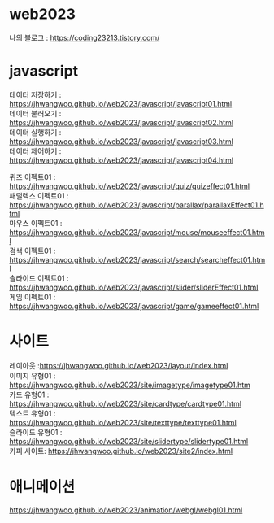# web2023

나의 블로그 : https://coding23213.tistory.com/   


# javascript
데이터 저장하기 : https://jhwangwoo.github.io/web2023/javascript/javascript01.html   
데이터 불러오기 : https://jhwangwoo.github.io/web2023/javascript/javascript02.html   
데이터 실행하기 : https://jhwangwoo.github.io/web2023/javascript/javascript03.html   
데이터 제어하기 : https://jhwangwoo.github.io/web2023/javascript/javascript04.html   

퀴즈 이펙트01 : https://jhwangwoo.github.io/web2023/javascript/quiz/quizeffect01.html   
패럴렉스 이펙트01 : https://jhwangwoo.github.io/web2023/javascript/parallax/parallaxEffect01.html<br>
마우스 이펙트01 : https://jhwangwoo.github.io/web2023/javascript/mouse/mouseeffect01.html<br>
검색 이펙트01 : https://jhwangwoo.github.io/web2023/javascript/search/searcheffect01.html<br>
슬라이드 이펙트01 : https://jhwangwoo.github.io/web2023/javascript/slider/sliderEffect01.html<br>
게임 이펙트01 : https://jhwangwoo.github.io/web2023/javascript/game/gameeffect01.html<br>
 


# 사이트
레이아웃 :https://jhwangwoo.github.io/web2023/layout/index.html<br>
이미지 유형01 : https://jhwangwoo.github.io/web2023/site/imagetype/imagetype01.htm   
카드 유형01 : https://jhwangwoo.github.io/web2023/site/cardtype/cardtype01.html   
텍스트 유형01 : https://jhwangwoo.github.io/web2023/site/texttype/texttype01.html   
슬라이드 유형01 : https://jhwangwoo.github.io/web2023/site/slidertype/slidertype01.html   
카피 사이트: https://jhwangwoo.github.io/web2023/site2/index.html

# 애니메이션 
https://jhwangwoo.github.io/web2023/animation/webgl/webgl01.html

